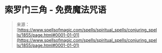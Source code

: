 <!--yml

category: 未分类

date: 2024-06-12 18:35:14

-->

# 索罗门三角 - 免费魔法咒语

> 来源：[https://www.spellsofmagic.com/spells/spiritual_spells/conjuring_spells/1855/page.html#0001-01-01](https://www.spellsofmagic.com/spells/spiritual_spells/conjuring_spells/1855/page.html#0001-01-01)
